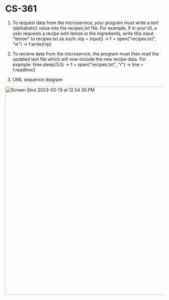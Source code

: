 # CS-361
1. To request data from the microservice, your program must write a text (alphabetic) value into the recipes.txt file. For example, if in your UI, a user requests a recipe with lemon in the ingredients, write this input "lemon" to recipes.txt as such: inp = input() -> f = open("recipes.txt", "w") -> f.write(inp)
        
2. To recieve data from the microservce, the program must then read the updated text file which will now include the new recipe data. For example: time.sleep(3.0) -> f = open("recipes.txt", "r") -> line = f.readline()
        
3. UML sequence diagram
 <img width="663" alt="Screen Shot 2023-02-13 at 12 54 35 PM" src="https://user-images.githubusercontent.com/97059544/218561182-47234d9a-2e90-42b2-9ebd-ae50f0441a84.png">

